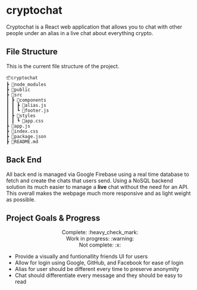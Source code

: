 # cryptochat
Cryptochat is a React web application that allows you to chat with other people under an alias in a live chat about everything crypto. 

## File Structure
This is the current file structure of the project. 
```
📦cryptochat
┣ 📂node_modules
┣ 📂public
┣ 📂src
┃ ┣ 📂components
┃ ┃ ┣ 📜alias.js
┃ ┃ ┗ 📜footer.js
┃ ┣ 📂styles
┃ ┃ ┗ 📜app.css
┣ 📜app.js
┣ 📜index.css
┣ 📜package.json
┣ 📜README.md
```
## Back End
All back end is managed via Google Firebase using a real time database to fetch and create the chats that users send. Using a NoSQL backend solution its much easier to manage a **live** chat without the need for an API. This overall makes the webpage much more responsive and as light weight as possible. 

## Project Goals & Progress

<p align="center">
    Complete: :heavy_check_mark: </Br>
    Work in progress: :warning: </Br>
    Not complete: :x:
</p>

* Provide a visually and funtionallity friends UI for users 
* Allow for login using Google, GitHub, and Facebook for ease of login
* Alias for user should be different every time to preserve anonymity
* Chat should differentiate every message and they should be easy to read
